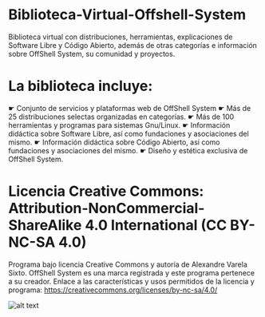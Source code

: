 # Biblioteca-Virtual-Offshell-System
Biblioteca virtual con distribuciones, herramientas, explicaciones de Software Libre y Código Abierto, además de otras categorías e información sobre OffShell System, su comunidad y proyectos.
# La biblioteca incluye:
☛ Conjunto de servicios y plataformas web de OffShell System
☛ Más de 25 distribuciones selectas organizadas en categorías.
☛ Más de 100 herramientas y programas para sistemas Gnu/Linux.
☛ Información didáctica sobre Software Libre, así como fundaciones y asociaciones del mismo.
☛ Información didáctica sobre Código Abierto, así como fundaciones y asociaciones del mismo.
☛ Diseño y estética exclusiva de OffShell System.
# Licencia Creative Commons: Attribution-NonCommercial-ShareAlike 4.0 International (CC BY-NC-SA 4.0)
Programa bajo licencia Creative Commons y autoría de Alexandre Varela Sixto.
OffShell System es una marca registrada y este programa pertenece a su creador.
Enlace a las características y usos permitidos de la licencia y programa: https://creativecommons.org/licenses/by-nc-sa/4.0/

![alt text](https://co.creativecommons.org/wp-content/uploads/2008/02/by-nc-nd.png)
